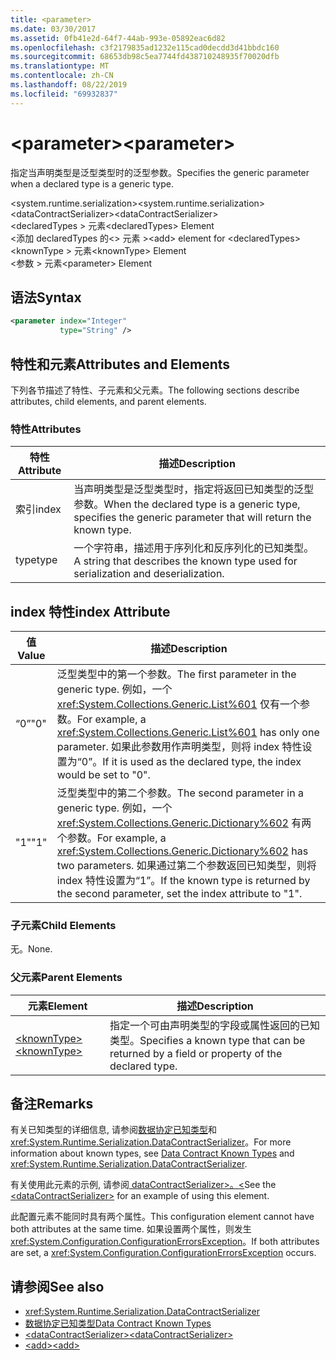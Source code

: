 ```yaml
---
title: <parameter>
ms.date: 03/30/2017
ms.assetid: 0fb41e2d-64f7-44ab-993e-05892eac6d82
ms.openlocfilehash: c3f2179835ad1232e115cad0decdd3d41bbdc160
ms.sourcegitcommit: 68653db98c5ea7744fd438710248935f70020dfb
ms.translationtype: MT
ms.contentlocale: zh-CN
ms.lasthandoff: 08/22/2019
ms.locfileid: "69932837"
---
```

# <a name="parameter"></a><span data-ttu-id="bd67b-101">\<parameter></span><span class="sxs-lookup"><span data-stu-id="bd67b-101">\<parameter></span></span>
<span data-ttu-id="bd67b-102">指定当声明类型是泛型类型时的泛型参数。</span><span class="sxs-lookup"><span data-stu-id="bd67b-102">Specifies the generic parameter when a declared type is a generic type.</span></span>  
  
 <span data-ttu-id="bd67b-103">\<system.runtime.serialization></span><span class="sxs-lookup"><span data-stu-id="bd67b-103">\<system.runtime.serialization></span></span>  
<span data-ttu-id="bd67b-104">\<dataContractSerializer></span><span class="sxs-lookup"><span data-stu-id="bd67b-104">\<dataContractSerializer></span></span>  
<span data-ttu-id="bd67b-105">\<declaredTypes > 元素</span><span class="sxs-lookup"><span data-stu-id="bd67b-105">\<declaredTypes> Element</span></span>  
<span data-ttu-id="bd67b-106">\<添加 declaredTypes 的\<> 元素 ></span><span class="sxs-lookup"><span data-stu-id="bd67b-106">\<add> element for \<declaredTypes></span></span>  
<span data-ttu-id="bd67b-107">\<knownType > 元素</span><span class="sxs-lookup"><span data-stu-id="bd67b-107">\<knownType> Element</span></span>  
<span data-ttu-id="bd67b-108">\<参数 > 元素</span><span class="sxs-lookup"><span data-stu-id="bd67b-108">\<parameter> Element</span></span>  
  
## <a name="syntax"></a><span data-ttu-id="bd67b-109">语法</span><span class="sxs-lookup"><span data-stu-id="bd67b-109">Syntax</span></span>  
  
```xml  
<parameter index="Integer"
           type="String" />
```  
  
## <a name="attributes-and-elements"></a><span data-ttu-id="bd67b-110">特性和元素</span><span class="sxs-lookup"><span data-stu-id="bd67b-110">Attributes and Elements</span></span>  
 <span data-ttu-id="bd67b-111">下列各节描述了特性、子元素和父元素。</span><span class="sxs-lookup"><span data-stu-id="bd67b-111">The following sections describe attributes, child elements, and parent elements.</span></span>  
  
### <a name="attributes"></a><span data-ttu-id="bd67b-112">特性</span><span class="sxs-lookup"><span data-stu-id="bd67b-112">Attributes</span></span>  
  
|<span data-ttu-id="bd67b-113">特性</span><span class="sxs-lookup"><span data-stu-id="bd67b-113">Attribute</span></span>|<span data-ttu-id="bd67b-114">描述</span><span class="sxs-lookup"><span data-stu-id="bd67b-114">Description</span></span>|  
|---------------|-----------------|  
|<span data-ttu-id="bd67b-115">索引</span><span class="sxs-lookup"><span data-stu-id="bd67b-115">index</span></span>|<span data-ttu-id="bd67b-116">当声明类型是泛型类型时，指定将返回已知类型的泛型参数。</span><span class="sxs-lookup"><span data-stu-id="bd67b-116">When the declared type is a generic type, specifies the generic parameter that will return the known type.</span></span>|  
|<span data-ttu-id="bd67b-117">type</span><span class="sxs-lookup"><span data-stu-id="bd67b-117">type</span></span>|<span data-ttu-id="bd67b-118">一个字符串，描述用于序列化和反序列化的已知类型。</span><span class="sxs-lookup"><span data-stu-id="bd67b-118">A string that describes the known type used for serialization and deserialization.</span></span>|  
  
## <a name="index-attribute"></a><span data-ttu-id="bd67b-119">index 特性</span><span class="sxs-lookup"><span data-stu-id="bd67b-119">index Attribute</span></span>  
  
|<span data-ttu-id="bd67b-120">值</span><span class="sxs-lookup"><span data-stu-id="bd67b-120">Value</span></span>|<span data-ttu-id="bd67b-121">描述</span><span class="sxs-lookup"><span data-stu-id="bd67b-121">Description</span></span>|  
|-----------|-----------------|  
|<span data-ttu-id="bd67b-122">“0”</span><span class="sxs-lookup"><span data-stu-id="bd67b-122">"0"</span></span>|<span data-ttu-id="bd67b-123">泛型类型中的第一个参数。</span><span class="sxs-lookup"><span data-stu-id="bd67b-123">The first parameter in the generic type.</span></span> <span data-ttu-id="bd67b-124">例如，一个 <xref:System.Collections.Generic.List%601> 仅有一个参数。</span><span class="sxs-lookup"><span data-stu-id="bd67b-124">For example, a <xref:System.Collections.Generic.List%601> has only one parameter.</span></span> <span data-ttu-id="bd67b-125">如果此参数用作声明类型，则将 index 特性设置为“0”。</span><span class="sxs-lookup"><span data-stu-id="bd67b-125">If it is used as the declared type, the index would be set to "0".</span></span>|  
|<span data-ttu-id="bd67b-126">"1"</span><span class="sxs-lookup"><span data-stu-id="bd67b-126">"1"</span></span>|<span data-ttu-id="bd67b-127">泛型类型中的第二个参数。</span><span class="sxs-lookup"><span data-stu-id="bd67b-127">The second parameter in a generic type.</span></span> <span data-ttu-id="bd67b-128">例如，一个 <xref:System.Collections.Generic.Dictionary%602> 有两个参数。</span><span class="sxs-lookup"><span data-stu-id="bd67b-128">For example, a <xref:System.Collections.Generic.Dictionary%602> has two parameters.</span></span> <span data-ttu-id="bd67b-129">如果通过第二个参数返回已知类型，则将 index 特性设置为“1”。</span><span class="sxs-lookup"><span data-stu-id="bd67b-129">If the known type is returned by the second parameter, set the index attribute to "1".</span></span>|  
  
### <a name="child-elements"></a><span data-ttu-id="bd67b-130">子元素</span><span class="sxs-lookup"><span data-stu-id="bd67b-130">Child Elements</span></span>  
 <span data-ttu-id="bd67b-131">无。</span><span class="sxs-lookup"><span data-stu-id="bd67b-131">None.</span></span>  
  
### <a name="parent-elements"></a><span data-ttu-id="bd67b-132">父元素</span><span class="sxs-lookup"><span data-stu-id="bd67b-132">Parent Elements</span></span>  
  
|<span data-ttu-id="bd67b-133">元素</span><span class="sxs-lookup"><span data-stu-id="bd67b-133">Element</span></span>|<span data-ttu-id="bd67b-134">描述</span><span class="sxs-lookup"><span data-stu-id="bd67b-134">Description</span></span>|  
|-------------|-----------------|  
|[<span data-ttu-id="bd67b-135">\<knownType></span><span class="sxs-lookup"><span data-stu-id="bd67b-135">\<knownType></span></span>](knowntype.md)|<span data-ttu-id="bd67b-136">指定一个可由声明类型的字段或属性返回的已知类型。</span><span class="sxs-lookup"><span data-stu-id="bd67b-136">Specifies a known type that can be returned by a field or property of the declared type.</span></span>|  
  
## <a name="remarks"></a><span data-ttu-id="bd67b-137">备注</span><span class="sxs-lookup"><span data-stu-id="bd67b-137">Remarks</span></span>  
 <span data-ttu-id="bd67b-138">有关已知类型的详细信息, 请参阅[数据协定已知类型](../../../wcf/feature-details/data-contract-known-types.md)和<xref:System.Runtime.Serialization.DataContractSerializer>。</span><span class="sxs-lookup"><span data-stu-id="bd67b-138">For more information about known types, see [Data Contract Known Types](../../../wcf/feature-details/data-contract-known-types.md) and <xref:System.Runtime.Serialization.DataContractSerializer>.</span></span>  
  
 <span data-ttu-id="bd67b-139">有关使用此元素的示例, 请参阅[ dataContractSerializer>。\<](datacontractserializer-element.md)</span><span class="sxs-lookup"><span data-stu-id="bd67b-139">See the [\<dataContractSerializer>](datacontractserializer-element.md) for an example of using this element.</span></span>  
  
 <span data-ttu-id="bd67b-140">此配置元素不能同时具有两个属性。</span><span class="sxs-lookup"><span data-stu-id="bd67b-140">This configuration element cannot have both attributes at the same time.</span></span> <span data-ttu-id="bd67b-141">如果设置两个属性，则发生 <xref:System.Configuration.ConfigurationErrorsException>。</span><span class="sxs-lookup"><span data-stu-id="bd67b-141">If both attributes are set, a <xref:System.Configuration.ConfigurationErrorsException> occurs.</span></span>  
  
## <a name="see-also"></a><span data-ttu-id="bd67b-142">请参阅</span><span class="sxs-lookup"><span data-stu-id="bd67b-142">See also</span></span>

- <xref:System.Runtime.Serialization.DataContractSerializer>
- [<span data-ttu-id="bd67b-143">数据协定已知类型</span><span class="sxs-lookup"><span data-stu-id="bd67b-143">Data Contract Known Types</span></span>](../../../wcf/feature-details/data-contract-known-types.md)
- [<span data-ttu-id="bd67b-144">\<dataContractSerializer></span><span class="sxs-lookup"><span data-stu-id="bd67b-144">\<dataContractSerializer></span></span>](datacontractserializer-element.md)
- [<span data-ttu-id="bd67b-145">\<add></span><span class="sxs-lookup"><span data-stu-id="bd67b-145">\<add></span></span>](add-of-declaredtypes-element.md)
